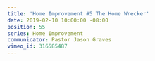```yaml
---
title: 'Home Improvement #5 The Home Wrecker'
date: 2019-02-10 10:00:00 -08:00
position: 55
series: Home Improvement
communicator: Pastor Jason Graves
vimeo_id: 316585487
---
```


